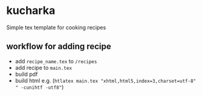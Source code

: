 # kucharka

Simple tex template for cooking recipes

## workflow for adding recipe

- add `recipe_name.tex` to `/recipes`
- add recipe to `main.tex`
- build pdf
- build html e.g. (`htlatex main.tex "xhtml,html5,index=3,charset=utf-8" " -cunihtf -utf8"`)

